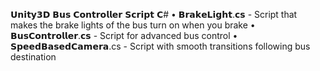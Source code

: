 𝗨𝗻𝗶𝘁𝘆𝟯𝗗 𝗕𝘂𝘀 𝗖𝗼𝗻𝘁𝗿𝗼𝗹𝗹𝗲𝗿 𝗦𝗰𝗿𝗶𝗽𝘁 𝗖#
• 𝗕𝗿𝗮𝗸𝗲𝗟𝗶𝗴𝗵𝘁.𝗰𝘀 - Script that makes the brake lights of the bus turn on when you brake
• 𝗕𝘂𝘀𝗖𝗼𝗻𝘁𝗿𝗼𝗹𝗹𝗲𝗿.𝗰𝘀 - Script for advanced bus control
• 𝗦𝗽𝗲𝗲𝗱𝗕𝗮𝘀𝗲𝗱𝗖𝗮𝗺𝗲𝗿𝗮.cs - Script with smooth transitions following bus destination 
